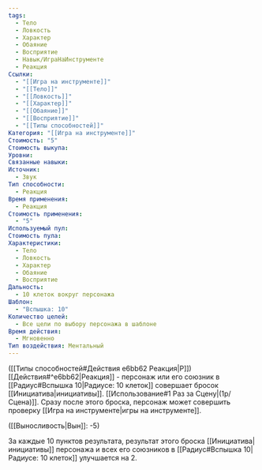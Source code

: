 ```yaml
---
tags:
  - Тело
  - Ловкость
  - Характер
  - Обаяние
  - Восприятие
  - Навык/ИграНаИнструменте
  - Реакция
Ссылки:
  - "[[Игра на инструменте]]"
  - "[[Тело]]"
  - "[[Ловкость]]"
  - "[[Характер]]"
  - "[[Обаяние]]"
  - "[[Восприятие]]"
  - "[[Типы способностей]]"
Категория: "[[Игра на инструменте]]"
Стоимость: "5"
Стоимость выкупа: 
Уровни: 
Связанные навыки: 
Источник:
  - Звук
Тип способности:
  - Реакция
Время применения:
  - Реакция
Стоимость применения:
  - "5"
Используемый пул: 
Стоимость пула: 
Характеристики:
  - Тело
  - Ловкость
  - Характер
  - Обаяние
  - Восприятие
Дальность:
  - 10 клеток вокруг персонажа
Шаблон:
  - "Вспышка: 10"
Количество целей:
  - Все цели по выбору персонажа в шаблоне
Время действия:
  - Мгновенно
Тип воздействия: Ментальный
---
```

([[Типы способностей#Действия e6bb62 Реакция|Р]]) [[Действия#^e6bb62|Реакция]] - персонаж или его союзник в [[Радиус#Вспышка 10|Радиусе: 10 клеток]] совершает бросок  [[Инициатива|инициативы]]. [[Использование#1 Раз за Сцену|(1р/Сцена)]]. Сразу после этого броска, персонаж может совершить проверку [[Игра на инструменте|игры на инструменте]]. 

([[Выносливость|Вын]]: -5)

За каждые 10 пунктов результата, результат этого броска [[Инициатива|инициативы]] персонажа и всех его союзников в [[Радиус#Вспышка 10|Радиусе: 10 клеток]] улучшается на 2. 